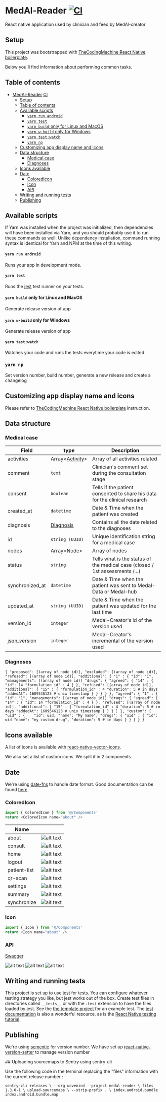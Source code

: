 # MedAl-Reader [![CI](https://github.com/Wavemind/liwi-medal-reader/actions/workflows/node.js.yml/badge.svg?branch=develop)](https://github.com/Wavemind/liwi-medal-reader/actions/workflows/node.js.yml)

React native application used by clinician and feed by MedAl-creator

## Setup

This project was bootstrapped with [TheCodingMachine React Native boilerplate](https://github.com/thecodingmachine/react-native-boilerplate).

Below you'll find information about performing common tasks.

## Table of contents

- [MedAl-Reader](#medal-Reader) [CI](https://github.com/Wavemind/liwi-medal-reader/actions/workflows/node.js.yml)
  - [Setup](#setup)
  - [Table of contents](#table-of-contents)
  - [Available scripts](#available-scripts)
      - [`yarn run android`](#yarn-run-android)
      - [`yarn test`](#yarn-test)
      - [`yarn build` only for Linux and MacOS](#yarn-build-only-for-linux-and-macos)
      - [`yarn w-build` only for Windows](#yarn-w-build-only-for-windows)
      - [`yarn test:watch`](#yarn-testwatch)
      - [`yarn np`](#yarn-np)
  - [Customizing app display name and icons](#customizing-app-display-name-and-icon)
  - [Data structure](#data-structure)
    - [Medical case](#medical-case)
    - [Diagnoses](#diagnosis)
  - [Icons available](#icons-available)
  - [Date](#date)
    - [ColoredIcon](#coloredicon)
    - [Icon](#icon)
    - [API](#api)
  - [Writing and running tests](#writing-and-running-tests)
  - [Publishing](#publishing)

## Available scripts

If Yarn was installed when the project was initialized, then dependencies will have been installed via Yarn, and you should probably use it to run these commands as well. Unlike dependency installation, command running syntax is identical for Yarn and NPM at the time of this writing.

#### `yarn run android`

Runs your app in development mode.

#### `yarn test`

Runs the [jest](https://github.com/facebook/jest) test runner on your tests.

#### `yarn build` only for Linux and MacOS

Generate release version of app

#### `yarn w-build` only for Windows

Generate release version of app

#### `yarn test:watch`

Watches your code and runs the tests everytime your code is edited

### `yarn np`

Set version number, build number, generate a new release and create a changelog


## Customizing app display name and icons

Please refer to [TheCodingMachine React Native boilerplate](https://github.com/thecodingmachine/react-native-boilerplate) instruction.

## Data structure

### Medical case
| Field           | type                         | Description                                                                  |
| --------------- | ---------------------------- | ---------------------------------------------------------------------------- |
| activities      | Array<[Activity](#activity)> | Array of all activities related                                              |
| comment         | `text`                       | Clinician's comment set during the consultation stage                        |
| consent         | `boolean`                    | Tells if the patient consented to share his data for the clinical research   |
| created_at      | `datetime`                   | Date & Time when the patient was created                                     |
| diagnosis       | [Diagnosis](#diagnosis)      | Contains all the date related to the diagnoses                               |
| id              | `string (UUID)`              | Unique identification string for a medical case                              |
| nodes           | Array<[Node](#node)>         | Array of nodes                                                               |
| status          | `string`                     | Tells what is the status of the medical case (closed / 1st assessments /...) |
| synchronized_at | `datetime`                   | Date & Time when the patient was sent to Medal-Data or Medal-hub             |
| updated_at      | `string (UUID)`              | Date & Time when the patient was updated for the last time                   |
| version_id      | `integer`                    | Medal-Creator's id of the version used                                       |
| json_version    | `integer`                    | Medal-Creator's incremental of the version used                              |

### Diagnoses
`{
	"proposed": [(array of node id)],
	"excluded": [(array of node id)],
	"refused": [(array of node id)],
	"additional": {
		"1" : {
			"id": "1",
			"managements": [(array of node id)]
			"drugs": {
				"agreed": {
					"14" : {
						"id": 14
						"formulation_id" : 4
          }
				},
				"refused": [(array of node id)],
				"additional": {
					"15" : {
						"formulation_id" : 4
            "duration": 5 # in days
            "addedAt": 1689546123 # unix timestamp
          }
				}
			}
		}
	},
	"agreed": {
		"1" : {
			"id": "1",
			"managements": [(array of node id)]
			"drugs": {
				"agreed": {
					"14" : {
						"id": 14
						"formulation_id" : 4
          }
				},
				"refused": [(array of node id)],
				"additional": {
					"15" : {
						"formulation_id" : 4
            "duration": 5 # in days
            "addedAt": 1689546123 # unix timestamp
          }
				}
			}
		}
	},
	"custom": {
		"uid" :	{	
			"id": uid,
			"name": "My name",
			"drugs": {
				"uid" : {
					"id": uid
					"name": "my custom drug",
					"duration": 5 # in days
				}
			}
		}
	}
}`


## Icons available

A list of icons is available with [react-native-vector-icons](https://github.com/oblador/react-native-vector-icons).

We also set a list of custom icons. We split it in 2 components

## Date

We're using [date-fns](https://github.com/date-fns/date-fns) to handle date format. Good documentation can be found [here](https://github.com/you-dont-need/You-Dont-Need-Momentjs)


### ColoredIcon

```javascript
import { ColoredIcon } from '@/Components'
return <ColoredIcon name="about" />
```

| Name         |                                                                                                                                                      |
| ------------ | :--------------------------------------------------------------------------------------------------------------------------------------------------: |
| about        |        ![alt text](https://github.com/Wavemind/liwi-medal-reader/blob/develop/documentations/images/colored/about_color.png?raw=true 'alert')        |
| consult      |      ![alt text](https://github.com/Wavemind/liwi-medal-reader/blob/develop/documentations/images/colored/consult_color.png?raw=true 'consult')      |
| home         |         ![alt text](https://github.com/Wavemind/liwi-medal-reader/blob/develop/documentations/images/colored/home_color.png?raw=true 'home')         |
| logout       |       ![alt text](https://github.com/Wavemind/liwi-medal-reader/blob/develop/documentations/images/colored/logout_color.png?raw=true 'logout')       |
| patient-list | ![alt text](https://github.com/Wavemind/liwi-medal-reader/blob/develop/documentations/images/colored/patient-list_color.png?raw=true 'patient-list') |
| qr-scan      |      ![alt text](https://github.com/Wavemind/liwi-medal-reader/blob/develop/documentations/images/colored/qr-scan_color.png?raw=true 'qr-scan')      |
| settings     |     ![alt text](https://github.com/Wavemind/liwi-medal-reader/blob/develop/documentations/images/colored/settings_color.png?raw=true 'settings')     |
| summary      |      ![alt text](https://github.com/Wavemind/liwi-medal-reader/blob/develop/documentations/images/colored/summary_color.png?raw=true 'summary')      |
| synchronize  |  ![alt text](https://github.com/Wavemind/liwi-medal-reader/blob/develop/documentations/images/colored/synchronize_color.png?raw=true 'synchronize')  |

### Icon

```javascript
import { Icon } from '@/Components'
return <Icon name="about" />
```

### API
[Swagger](https://wavemind.github.io/liwi-medal-reader)

![alt text](https://github.com/Wavemind/liwi-medal-reader/blob/develop/documentations/images/setIcons-1.jpg?raw=true 'section 1')
![alt text](https://github.com/Wavemind/liwi-medal-reader/blob/develop/documentations/images/setIcons-2.jpg?raw=true 'section 2')
![alt text](https://github.com/Wavemind/liwi-medal-reader/blob/develop/documentations/images/setIcons-3.jpg?raw=true 'section 3')

## Writing and running tests

This project is set up to use [jest](https://facebook.github.io/jest/) for tests. You can configure whatever testing strategy you like, but jest works out of the box. Create test files in directories called `__tests__` or with the `.test` extension to have the files loaded by jest. See the [the template project](https://github.com/react-community/create-react-native-app/blob/master/react-native-scripts/template/App.test.js) for an example test. The [jest documentation](https://facebook.github.io/jest/docs/en/getting-started.html) is also a wonderful resource, as is the [React Native testing tutorial](https://facebook.github.io/jest/docs/en/tutorial-react-native.html).

## Publishing
We're using [sementic](https://semver.org) for version number. We have set up [react-native-version-setter](https://github.com/tj-mc/react-native-version-setter) to manage version number

## Uploading sourcemaps to Sentry using sentry-cli

Use the following code in the terminal replacing the "files" information with the current release number :

`sentry-cli releases \
    --org wavemind --project medal-reader \
    files 1.3.0-1 \
    upload-sourcemaps \
    --strip-prefix . \
    index.android.bundle index.android.bundle.map`
